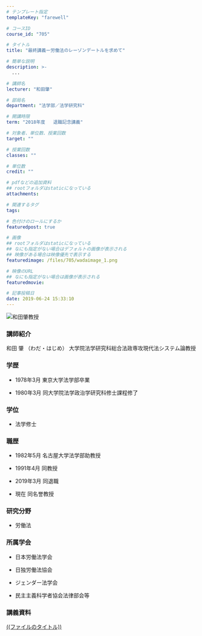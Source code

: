 ```yaml
---
# テンプレート指定
templateKey: "farewell"

# コースID
course_id: "705"

# タイトル
title: "最終講義ー労働法のレーゾンデートルを求めて"

# 簡単な説明
description: >-
  ...

# 講師名
lecturer: "和田肇"

# 部局名
department: "法学部／法学研究科"

# 開講時限
term: "2018年度	退職記念講義"

# 対象者、単位数、授業回数
target: ""

# 授業回数
classes: ""

# 単位数
credit: ""

# pdfなどの追加資料
## rootフォルダはstaticになっている
attachments: 

# 関連するタグ
tags:

# 色付けのロールにするか
featuredpost: true

# 画像
## rootフォルダはstaticになっている
## なにも指定がない場合はデフォルトの画像が表示される
## 映像がある場合は映像優先で表示する
featuredimage: /files/705/wadaimage_1.png

# 映像のURL
## なにも指定がない場合は画像が表示される
featuredmovie: 

# 記事投稿日
date: 2019-06-24 15:33:10
---
```


![和田肇教授](/files/705/wada) 


### 講師紹介

和田 肇 （わだ・はじめ） 大学院法学研究科総合法政専攻現代法システム論教授



### 学歴


* 1978年3月 東京大学法学部卒業

* 1980年3月 同大学院法学政治学研究科修士課程修了


### 学位


* 法学修士


### 職歴


* 1982年5月 名古屋大学法学部助教授

* 1991年4月 同教授

* 2019年3月 同退職

* 現在  同名誉教授


### 研究分野


* 労働法


### 所属学会


* 日本労働法学会

* 日独労働法協会

* ジェンダー法学会
* 民主主義科学者協会法律部会等


### 講義資料


[((ファイルのタイトル))](/files/705/((ファイル名))) 
